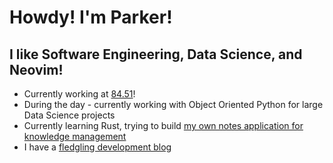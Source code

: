 # Howdy! I'm Parker!

## I like Software Engineering, Data Science, and Neovim!

* Currently working at [84.51](https://github.com/8451)!
* During the day - currently working with Object Oriented Python for large Data Science projects
* Currently learning Rust, trying to build [my own notes application for knowledge management](https://github.com/ParkerKain/parknotes)
* I have a [fledgling development blog](https://parknotes.netlify.app/)
